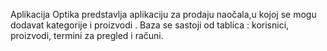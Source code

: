 Aplikacija Optika predstavlja aplikaciju  za prodaju naočala,u kojoj se mogu dodavat kategorije i  proizvodi . 
Baza se sastoji od tablica : korisnici, proizvodi, termini za pregled i  računi.
